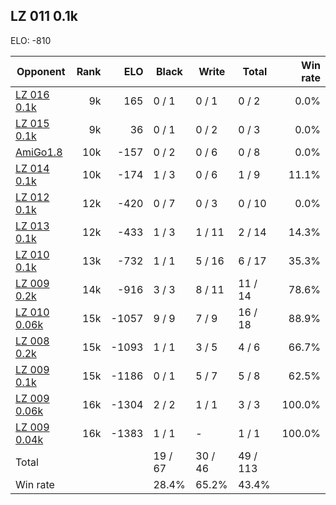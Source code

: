 ## LZ 011 0.1k ##

ELO: -810

Opponent | Rank | ELO | Black | Write | Total | Win rate
---------|-----:|----:|-------|-------|-------|-------:
[LZ 016 0.1k](LZ%20016%200.1k.md) | 9k | 165 | 0 / 1 | 0 / 1 | 0 / 2 | 0.0%
[LZ 015 0.1k](LZ%20015%200.1k.md) | 9k | 36 | 0 / 1 | 0 / 2 | 0 / 3 | 0.0%
[AmiGo1.8](AmiGo1.8.md) | 10k | -157 | 0 / 2 | 0 / 6 | 0 / 8 | 0.0%
[LZ 014 0.1k](LZ%20014%200.1k.md) | 10k | -174 | 1 / 3 | 0 / 6 | 1 / 9 | 11.1%
[LZ 012 0.1k](LZ%20012%200.1k.md) | 12k | -420 | 0 / 7 | 0 / 3 | 0 / 10 | 0.0%
[LZ 013 0.1k](LZ%20013%200.1k.md) | 12k | -433 | 1 / 3 | 1 / 11 | 2 / 14 | 14.3%
[LZ 010 0.1k](LZ%20010%200.1k.md) | 13k | -732 | 1 / 1 | 5 / 16 | 6 / 17 | 35.3%
[LZ 009 0.2k](LZ%20009%200.2k.md) | 14k | -916 | 3 / 3 | 8 / 11 | 11 / 14 | 78.6%
[LZ 010 0.06k](LZ%20010%200.06k.md) | 15k | -1057 | 9 / 9 | 7 / 9 | 16 / 18 | 88.9%
[LZ 008 0.2k](LZ%20008%200.2k.md) | 15k | -1093 | 1 / 1 | 3 / 5 | 4 / 6 | 66.7%
[LZ 009 0.1k](LZ%20009%200.1k.md) | 15k | -1186 | 0 / 1 | 5 / 7 | 5 / 8 | 62.5%
[LZ 009 0.06k](LZ%20009%200.06k.md) | 16k | -1304 | 2 / 2 | 1 / 1 | 3 / 3 | 100.0%
[LZ 009 0.04k](LZ%20009%200.04k.md) | 16k | -1383 | 1 / 1 | - | 1 / 1 | 100.0%
Total | | | 19 / 67 | 30 / 46 | 49 / 113 | 
Win rate| | | 28.4% | 65.2% | 43.4% | 
